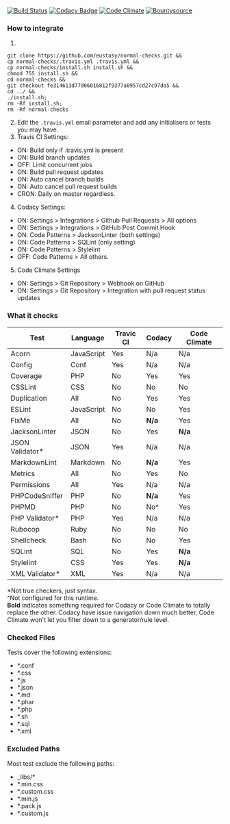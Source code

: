 [![Build Status](https://travis-ci.org/eustasy/normal-checks.svg?branch=master)](https://travis-ci.org/eustasy/normal-checks)
[![Codacy Badge](https://api.codacy.com/project/badge/17a405e43e78405c900869b7f9359dfc)](https://www.codacy.com/app/lewisgoddard/normal-checks)
[![Code Climate](https://codeclimate.com/github/eustasy/normal-checks/badges/gpa.svg)](https://codeclimate.com/github/eustasy/normal-checks)
[![Bountysource](https://www.bountysource.com/badge/tracker?tracker_id=23271629)](https://www.bountysource.com/teams/eustasy/issues?tracker_ids=23271629)

### How to integrate

1. 
```
git clone https://github.com/eustasy/normal-checks.git &&
cp normal-checks/.travis.yml .travis.yml &&
cp normal-checks/install.sh install.sh &&
chmod 755 install.sh &&
cd normal-checks &&
git checkout fe314613d77d06016812f9377a0957cd27c97da5 &&
cd ../ &&
./install.sh;
rm -Rf install.sh;
rm -Rf normal-checks
```
2. Edit the `.travis.yml` email parameter and add any initialisers or tests you may have.
3. Travis CI Settings:
  - ON: Build only if .travis.yml is present
  - ON: Build branch updates
  - OFF: Limit concurrent jobs 
  - ON: Build pull request updates
  - ON: Auto cancel branch builds
  - ON: Auto cancel pull request builds
  - CRON: Daily on master regardless.
4. Codacy Settings:
  - ON: Settings > Integrations > Github Pull Requests > All options
  - ON: Settings > Integrations > GitHub Post Commit Hook
  - ON: Code Patterns > JacksonLinter (both settings)
  - ON: Code Patterns > SQLint (only setting)
  - ON: Code Patterns > Stylelint
  - OFF: Code Patterns > All others.
5. Code Climate Settings
  - ON: Settings > Git Repository > Webhook on GitHub
  - ON: Settings > Git Repository > Integration with pull request status updates

### What it checks

| Test | Language | Travic CI | Codacy | Code Climate |
|------|----------|-----------|--------|--------------|
| Acorn | JavaScript      | Yes | N/a | N/a |
| Config | Conf           | Yes | N/a | N/a |
| Coverage | PHP          | No  | Yes | Yes |
| CSSLint | CSS           | No  | No  | No  |
| Duplication | All       | No  | Yes | Yes |
| ESLint | JavaScript     | No  | No  | Yes |
| FixMe | All             | No  | **N/a** | Yes |
| JacksonLinter | JSON    | No  | Yes | **N/a** |
| JSON Validator* | JSON  | Yes | N/a | N/a |
| MarkdownLint | Markdown | No  | **N/a** | Yes |
| Metrics | All           | No  | Yes | No  |
| Permissions | All       | Yes | N/a | N/a |
| PHPCodeSniffer | PHP    | No  | **N/a** | Yes |
| PHPMD | PHP             | No  | No^ | Yes |
| PHP Validator* | PHP    | Yes | N/a | N/a |
| Rubocop | Ruby          | No  | No  | No  |
| Shellcheck | Bash       | No  | No  | Yes |
| SQLint | SQL            | No  | Yes | **N/a** |
| Stylelint | CSS         | Yes | Yes | **N/a** |
| XML Validator* | XML    | Yes | N/a | N/a |

*Not true checkers, just syntax.  
^Not configured for this runtime.  
**Bold** indicates something required for Codacy or Code Climate to totally replace the other. Codacy have issue navigation down much better, Code Climate won't let you filter down to a generator/rule level.

### Checked Files

Tests cover the following extensions:

- *.conf
- *.css
- *.js
- *.json
- *.md
- *.phar
- *.php
- *.sh
- *.sql
- *.xml

### Excluded Paths

Most test exclude the following paths:

- _libs/*
- *.min.css
- *.custom.css
- *.min.js
- *.pack.js
- *.custom.js

